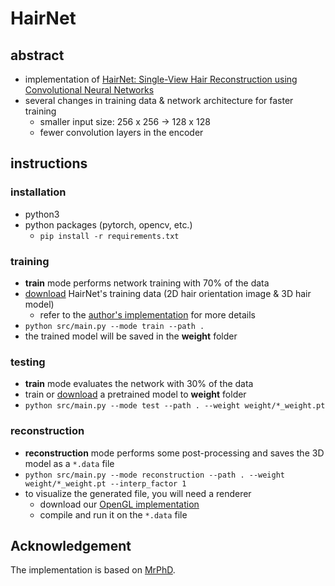 # HairNet

## abstract

- implementation of [HairNet: Single-View Hair Reconstruction using Convolutional Neural Networks](https://arxiv.org/abs/1806.07467)
- several changes in training data & network architecture for faster training
  - smaller input size: 256 x 256 -> 128 x 128
  - fewer convolution layers in the encoder

## instructions

### installation

- python3
- python packages (pytorch, opencv, etc.)
  - `pip install -r requirements.txt`

### training

- **train** mode performs network training with 70% of the data
- [download](https://bit.ly/32l59ZD) HairNet's training data (2D hair orientation image & 3D hair model)
  - refer to the [author's implementation](https://github.com/papagina/HairNet_DataSetGeneration) for more details
- `python src/main.py --mode train --path .`
- the trained model will be saved in the **weight** folder

### testing

- **train** mode evaluates the network with 30% of the data
- train or [download](https://bit.ly/34I4QLx) a pretrained model to **weight** folder
- `python src/main.py --mode test --path . --weight weight/*_weight.pt`

### reconstruction

- **reconstruction** mode performs some post-processing and saves the 3D model as a `*.data` file
- `python src/main.py --mode reconstruction --path . --weight weight/*_weight.pt --interp_factor 1`
- to visualize the generated file, you will need a renderer
  - download our [OpenGL implementation](https://github.com/givenone/hair-renderer)
  - compile and run it on the `*.data` file

## Acknowledgement
The implementation is based on [MrPhD](https://github.com/MrPhD).


